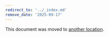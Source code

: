 ```yaml
---
redirect_to: '../_index.md'
remove_date: '2025-09-17'
---
```


<!-- markdownlint-disable -->

This document was moved to [another location](../_index.md).

<!-- This redirect file can be deleted after <2025-09-17>. -->
<!-- Redirects that point to other docs in the same project expire in three months. -->
<!-- Redirects that point to docs in a different project or site (for example, link is not relative and starts with `https:`) expire in one year. -->
<!-- Before deletion, see: https://docs.gitlab.com/development/documentation/redirects -->